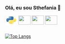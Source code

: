 ### Olá, eu sou Sthefania 👋

<!--
**sthefaniafs/sthefaniafs** is a ✨ _special_ ✨ repository because its `README.md` (this file) appears on your GitHub profile.

Here are some ideas to get you started:

- 🔭 I’m currently working on ...
- 🌱 I’m currently learning ...
- 👯 I’m looking to collaborate on ...
- 🤔 I’m looking for help with ...
- 💬 Ask me about ...
- 📫 How to reach me: ...
-->
<div style="display: inline_block">
  <img align="center" height="30" width="40" src="https://raw.githubusercontent.com/devicons/devicon/master/icons/python/python-original.svg">
  <img align="center" height="30" width="40" src="https://cdn.jsdelivr.net/gh/devicons/devicon/icons/cplusplus/cplusplus-original.svg" />
  <img align="center" height="30" width="40" src="https://cdn.jsdelivr.net/gh/devicons/devicon/icons/embeddedc/embeddedc-original.svg" />         
  <img align="center" height="30" width="40" src="https://cdn.jsdelivr.net/gh/devicons/devicon/icons/c/c-original.svg" />
</div>
  
  ##
  
 <div>
   
  [![Top Langs](https://github-readme-stats.vercel.app/api/top-langs/?username=sthefaniafs&layout=compact&theme=transparent)](https://github.com/sthefaniafs/github-readme-stats)
  <!-- [![Readme Card](https://github-readme-stats.vercel.app/api/pin/?username=sthefaniafs&theme=transparent&repo=Raspberry-Pi-Pico-Micropython)](https://github.com/sthefaniafs/Raspberry-Pi-Pico-Micropython/github-readme-stats)
  -->
</div>
